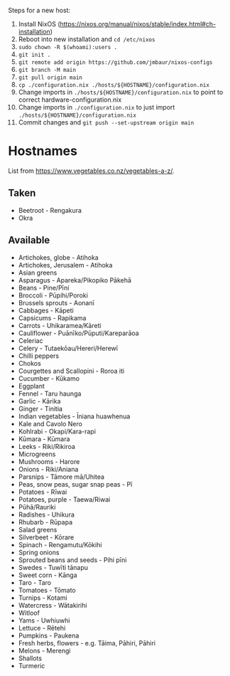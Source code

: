 Steps for a new host:

1. Install NixOS (https://nixos.org/manual/nixos/stable/index.html#ch-installation)
1. Reboot into new installation and `cd /etc/nixos`
1. `sudo chown -R $(whoami):users .`
1. `git init .`
1. `git remote add origin https://github.com/jmbaur/nixos-configs`
1. `git branch -M main`
1. `git pull origin main`
1. `cp ./configuration.nix ./hosts/${HOSTNAME}/configuration.nix`
1. Change imports in `./hosts/${HOSTNAME}/configuration.nix` to point to correct hardware-configuration.nix
1. Change imports in `./configuration.nix` to just import `./hosts/${HOSTNAME}/configuration.nix`
1. Commit changes and `git push --set-upstream origin main`


# Hostnames

List from https://www.vegetables.co.nz/vegetables-a-z/.

## Taken

- Beetroot - Rengakura
- Okra

## Available

- Artichokes, globe - Atihoka
- Artichokes, Jerusalem - Atihoka
- Asian greens
- Asparagus - Apareka/Pikopiko Pākehā
- Beans - Pine/Pīni
- Broccoli - Pūpihi/Poroki
- Brussels sprouts - Aonanī
- Cabbages - Kāpeti
- Capsicums - Rapikama
- Carrots - Uhikaramea/Kāreti
- Cauliflower - Puānīko/Pūputi/Kareparāoa
- Celeriac
- Celery - Tutaekōau/Hereri/Herewī
- Chilli peppers
- Chokos
- Courgettes and Scallopini - Roroa iti
- Cucumber - Kūkamo
- Eggplant
- Fennel - Taru haunga
- Garlic - Kārika
- Ginger - Tinitia
- Indian vegetables - Īniana huawhenua
- Kale and Cavolo Nero
- Kohlrabi - Okapi/Kara-rapi
- Kūmara - Kūmara
- Leeks - Riki/Rikiroa
- Microgreens
- Mushrooms - Harore
- Onions - Riki/Aniana
- Parsnips - Tāmore mā/Uhitea
- Peas, snow peas, sugar snap peas - Pī
- Potatoes - Rīwai
- Potatoes, purple - Taewa/Riwai
- Pūhā/Rauriki
- Radishes - Uhikura
- Rhubarb - Rūpapa
- Salad greens
- Silverbeet - Kōrare
- Spinach - Rengamutu/Kōkihi
- Spring onions
- Sprouted beans and seeds - Pihi pīni
- Swedes - Tuwīti tānapu
- Sweet corn - Kānga
- Taro - Taro
- Tomatoes - Tōmato
- Turnips - Kotami
- Watercress - Wātakirihi
- Witloof
- Yams - Uwhiuwhi
- Lettuce - Rētehi
- Pumpkins - Paukena
- Fresh herbs, flowers - e.g. Tāima, Pāhiri, Pāhiri
- Melons - Merengi 
- Shallots
- Turmeric
